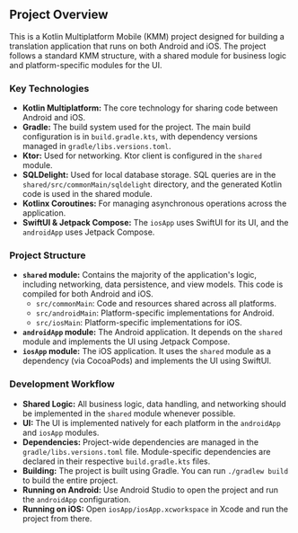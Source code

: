 ## Project Overview

This is a Kotlin Multiplatform Mobile (KMM) project designed for building a translation application that runs on both Android and iOS. The project follows a standard KMM structure, with a shared module for business logic and platform-specific modules for the UI.

### Key Technologies

- **Kotlin Multiplatform:** The core technology for sharing code between Android and iOS.
- **Gradle:** The build system used for the project. The main build configuration is in `build.gradle.kts`, with dependency versions managed in `gradle/libs.versions.toml`.
- **Ktor:** Used for networking. Ktor client is configured in the `shared` module.
- **SQLDelight:** Used for local database storage. SQL queries are in the `shared/src/commonMain/sqldelight` directory, and the generated Kotlin code is used in the shared module.
- **Kotlinx Coroutines:** For managing asynchronous operations across the application.
- **SwiftUI & Jetpack Compose:** The `iosApp` uses SwiftUI for its UI, and the `androidApp` uses Jetpack Compose.

### Project Structure

- **`shared` module:** Contains the majority of the application's logic, including networking, data persistence, and view models. This code is compiled for both Android and iOS.
  - `src/commonMain`: Code and resources shared across all platforms.
  - `src/androidMain`: Platform-specific implementations for Android.
  - `src/iosMain`: Platform-specific implementations for iOS.
- **`androidApp` module:** The Android application. It depends on the `shared` module and implements the UI using Jetpack Compose.
- **`iosApp` module:** The iOS application. It uses the `shared` module as a dependency (via CocoaPods) and implements the UI using SwiftUI.

### Development Workflow

- **Shared Logic:** All business logic, data handling, and networking should be implemented in the `shared` module whenever possible.
- **UI:** The UI is implemented natively for each platform in the `androidApp` and `iosApp` modules.
- **Dependencies:** Project-wide dependencies are managed in the `gradle/libs.versions.toml` file. Module-specific dependencies are declared in their respective `build.gradle.kts` files.
- **Building:** The project is built using Gradle. You can run `./gradlew build` to build the entire project.
- **Running on Android:** Use Android Studio to open the project and run the `androidApp` configuration.
- **Running on iOS:** Open `iosApp/iosApp.xcworkspace` in Xcode and run the project from there.